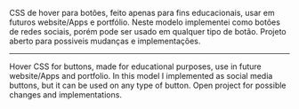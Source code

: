 CSS de hover para botões, feito apenas para fins educacionais, usar em futuros website/Apps e portfólio.
Neste modelo implementei como botões de redes sociais, porém pode ser usado em qualquer tipo de botão.
Projeto aberto para possiveis mudanças e implementações.
___________________________________________________________________________________________________________________________
Hover CSS for buttons, made for educational purposes, use in future website/Apps and portfolio.
In this model I implemented as social media buttons, but it can be used on any type of button.
Open project for possible changes and implementations.